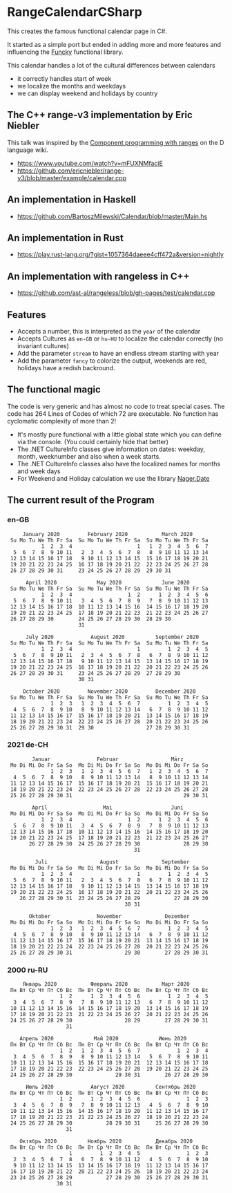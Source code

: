# RangeCalendarCSharp

This creates the famous functional calendar page in C#.

It started as a simple port but ended in adding more and more features and influencing the [Funcky](https://github.com/polyadic/funcky/) functional library.

This calendar handles a lot of the cultural differences between calendars
* it correctly handles start of week
* we localize the months and weekdays 
* we can display weekend and holidays by country

## The C++ range-v3 implementation by Eric Niebler

This talk was inspired by the [Component programming with ranges](https://wiki.dlang.org/Component_programming_with_ranges) on the D language wiki.


* https://www.youtube.com/watch?v=mFUXNMfaciE
* https://github.com/ericniebler/range-v3/blob/master/example/calendar.cpp

## An implementation in Haskell

* https://github.com/BartoszMilewski/Calendar/blob/master/Main.hs

## An implementation in Rust
* https://play.rust-lang.org/?gist=1057364daeee4cff472a&version=nightly

## An implementation with rangeless in C++

* https://github.com/ast-al/rangeless/blob/gh-pages/test/calendar.cpp

## Features

* Accepts a number, this is interpreted as the `year` of the calendar
* Accepts Cultures as `en-GB` or `hu-HU` to localize the calendar correctly (no invariant cultures)
* Add the parameter `stream` to have an endless stream starting with year
* Add the parameter `fancy` to colorize the output, weekends are red, holidays have a redish backround.

## The functional magic

The code is very generic and has almost no code to treat special cases. The code has 264 Lines of Codes of which 72 are executable. No function has cyclomatic complexity of more than 2!

* It's mostly pure functional with a little global state which you can define via the console. (You could certainly hide that better)
* The .NET CultureInfo classes give information on dates: weekday, month, weeknumber and also when a week starts.
* The .NET CultureInfo classes also have the localized names for months and week days
* For Weekend and Holiday calculation we use the library [Nager.Date](https://github.com/nager/Nager.Date)

## The current result of the Program

### en-GB

```
     January 2020         February 2020           March 2020
 Su Mo Tu We Th Fr Sa  Su Mo Tu We Th Fr Sa  Su Mo Tu We Th Fr Sa
           1  2  3  4                     1   1  2  3  4  5  6  7
  5  6  7  8  9 10 11   2  3  4  5  6  7  8   8  9 10 11 12 13 14
 12 13 14 15 16 17 18   9 10 11 12 13 14 15  15 16 17 18 19 20 21
 19 20 21 22 23 24 25  16 17 18 19 20 21 22  22 23 24 25 26 27 28
 26 27 28 29 30 31     23 24 25 26 27 28 29  29 30 31

      April 2020             May 2020             June 2020
 Su Mo Tu We Th Fr Sa  Su Mo Tu We Th Fr Sa  Su Mo Tu We Th Fr Sa
           1  2  3  4                  1  2      1  2  3  4  5  6
  5  6  7  8  9 10 11   3  4  5  6  7  8  9   7  8  9 10 11 12 13
 12 13 14 15 16 17 18  10 11 12 13 14 15 16  14 15 16 17 18 19 20
 19 20 21 22 23 24 25  17 18 19 20 21 22 23  21 22 23 24 25 26 27
 26 27 28 29 30        24 25 26 27 28 29 30  28 29 30
                       31

      July 2020            August 2020          September 2020
 Su Mo Tu We Th Fr Sa  Su Mo Tu We Th Fr Sa  Su Mo Tu We Th Fr Sa
           1  2  3  4                     1         1  2  3  4  5
  5  6  7  8  9 10 11   2  3  4  5  6  7  8   6  7  8  9 10 11 12
 12 13 14 15 16 17 18   9 10 11 12 13 14 15  13 14 15 16 17 18 19
 19 20 21 22 23 24 25  16 17 18 19 20 21 22  20 21 22 23 24 25 26
 26 27 28 29 30 31     23 24 25 26 27 28 29  27 28 29 30
                       30 31

     October 2020         November 2020         December 2020
 Su Mo Tu We Th Fr Sa  Su Mo Tu We Th Fr Sa  Su Mo Tu We Th Fr Sa
              1  2  3   1  2  3  4  5  6  7         1  2  3  4  5
  4  5  6  7  8  9 10   8  9 10 11 12 13 14   6  7  8  9 10 11 12
 11 12 13 14 15 16 17  15 16 17 18 19 20 21  13 14 15 16 17 18 19
 18 19 20 21 22 23 24  22 23 24 25 26 27 28  20 21 22 23 24 25 26
 25 26 27 28 29 30 31  29 30                 27 28 29 30 31
```

### 2021 de-CH

```
        Januar               Februar                 März
 Mo Di Mi Do Fr Sa So  Mo Di Mi Do Fr Sa So  Mo Di Mi Do Fr Sa So
              1  2  3   1  2  3  4  5  6  7   1  2  3  4  5  6  7
  4  5  6  7  8  9 10   8  9 10 11 12 13 14   8  9 10 11 12 13 14
 11 12 13 14 15 16 17  15 16 17 18 19 20 21  15 16 17 18 19 20 21
 18 19 20 21 22 23 24  22 23 24 25 26 27 28  22 23 24 25 26 27 28
 25 26 27 28 29 30 31                                    29 30 31

        April                  Mai                   Juni
 Mo Di Mi Do Fr Sa So  Mo Di Mi Do Fr Sa So  Mo Di Mi Do Fr Sa So
           1  2  3  4                  1  2      1  2  3  4  5  6
  5  6  7  8  9 10 11   3  4  5  6  7  8  9   7  8  9 10 11 12 13
 12 13 14 15 16 17 18  10 11 12 13 14 15 16  14 15 16 17 18 19 20
 19 20 21 22 23 24 25  17 18 19 20 21 22 23  21 22 23 24 25 26 27
       26 27 28 29 30  24 25 26 27 28 29 30              28 29 30
                                         31

         Juli                 August              September
 Mo Di Mi Do Fr Sa So  Mo Di Mi Do Fr Sa So  Mo Di Mi Do Fr Sa So
           1  2  3  4                     1         1  2  3  4  5
  5  6  7  8  9 10 11   2  3  4  5  6  7  8   6  7  8  9 10 11 12
 12 13 14 15 16 17 18   9 10 11 12 13 14 15  13 14 15 16 17 18 19
 19 20 21 22 23 24 25  16 17 18 19 20 21 22  20 21 22 23 24 25 26
    26 27 28 29 30 31  23 24 25 26 27 28 29           27 28 29 30
                                      30 31

       Oktober               November              Dezember
 Mo Di Mi Do Fr Sa So  Mo Di Mi Do Fr Sa So  Mo Di Mi Do Fr Sa So
              1  2  3   1  2  3  4  5  6  7         1  2  3  4  5
  4  5  6  7  8  9 10   8  9 10 11 12 13 14   6  7  8  9 10 11 12
 11 12 13 14 15 16 17  15 16 17 18 19 20 21  13 14 15 16 17 18 19
 18 19 20 21 22 23 24  22 23 24 25 26 27 28  20 21 22 23 24 25 26
 25 26 27 28 29 30 31                 29 30        27 28 29 30 31
```

### 2000 ru-RU

```
     Январь 2020           Февраль 2020           Март 2020
 Пн Вт Ср Чт Пт Сб Вс  Пн Вт Ср Чт Пт Сб Вс  Пн Вт Ср Чт Пт Сб Вс
                 1  2      1  2  3  4  5  6         1  2  3  4  5
  3  4  5  6  7  8  9   7  8  9 10 11 12 13   6  7  8  9 10 11 12
 10 11 12 13 14 15 16  14 15 16 17 18 19 20  13 14 15 16 17 18 19
 17 18 19 20 21 22 23  21 22 23 24 25 26 27  20 21 22 23 24 25 26
 24 25 26 27 28 29 30                 28 29        27 28 29 30 31
                   31

    Апрель 2020             Май 2020             Июнь 2020
 Пн Вт Ср Чт Пт Сб Вс  Пн Вт Ср Чт Пт Сб Вс  Пн Вт Ср Чт Пт Сб Вс
                 1  2   1  2  3  4  5  6  7            1  2  3  4
  3  4  5  6  7  8  9   8  9 10 11 12 13 14   5  6  7  8  9 10 11
 10 11 12 13 14 15 16  15 16 17 18 19 20 21  12 13 14 15 16 17 18
 17 18 19 20 21 22 23  22 23 24 25 26 27 28  19 20 21 22 23 24 25
 24 25 26 27 28 29 30              29 30 31        26 27 28 29 30

      Июль 2020            Август 2020          Сентябрь 2020
 Пн Вт Ср Чт Пт Сб Вс  Пн Вт Ср Чт Пт Сб Вс  Пн Вт Ср Чт Пт Сб Вс
                 1  2      1  2  3  4  5  6               1  2  3
  3  4  5  6  7  8  9   7  8  9 10 11 12 13   4  5  6  7  8  9 10
 10 11 12 13 14 15 16  14 15 16 17 18 19 20  11 12 13 14 15 16 17
 17 18 19 20 21 22 23  21 22 23 24 25 26 27  18 19 20 21 22 23 24
 24 25 26 27 28 29 30           28 29 30 31     25 26 27 28 29 30
                   31

    Октябрь 2020          Ноябрь 2020           Декабрь 2020
 Пн Вт Ср Чт Пт Сб Вс  Пн Вт Ср Чт Пт Сб Вс  Пн Вт Ср Чт Пт Сб Вс
                    1         1  2  3  4  5               1  2  3
  2  3  4  5  6  7  8   6  7  8  9 10 11 12   4  5  6  7  8  9 10
  9 10 11 12 13 14 15  13 14 15 16 17 18 19  11 12 13 14 15 16 17
 16 17 18 19 20 21 22  20 21 22 23 24 25 26  18 19 20 21 22 23 24
 23 24 25 26 27 28 29           27 28 29 30  25 26 27 28 29 30 31
                30 31
```

